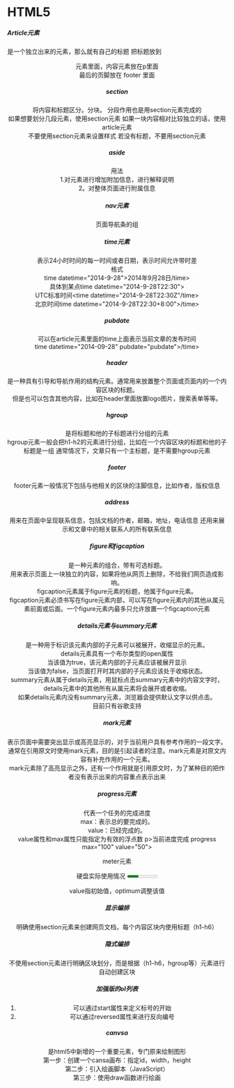 # HTML5
##### Article元素  
是一个独立出来的元素，那么就有自己的标题
把标题放到<header>元素里面，内容元素放在p里面  
最后的页脚放在 footer
里面


##### section  
将内容和标题区分。分块。
分段作用也是用section元素完成的  
如果想要划分几段元素，使用section元素
如果一块内容相对比较独立的话，使用article元素  
不要使用section元素来设置样式
若没有标题，不要用section元素



##### aside
用法  
1.对元素进行增加附加信息，进行解释说明  
2。对整体页面进行附属信息


##### nav元素
页面导航条的组


##### time元素
表示24小时时间的每一时间或者日期，表示时间允许带时差  
格式  
time datetime="2014-9-28">2014年9月28日/time>  
具体到某点time  datetime="2014-9-28T22:30"></time>  
UTC标准时间<time datetime="2014-9-28T22:30Z"/time>  
北京时间time datetime="2014-9-28T22:30+8:00">/time>  


##### pubdate
可以在article元素里面的time上面表示当前文章的发布时间  
time datetime="2014-09-28" pubdate="pubdate">/time>


##### header
是一种具有引导和导航作用的结构元素。通常用来放置整个页面或页面内的一个内容区块的标题。  
但是也可以包含其他内容，比如在header里面放置logo图片，搜索表单等等。

##### hgroup
是将标题和他的子标题进行分组的元素  
hgroup元素一般会把h1-h2的元素进行分组，比如在一个内容区块的标题和他的子标题是一组
通常情况下，文章只有一个主标题，是不需要hgroup元素  


##### footer
footer元素一般情况下包括与他相关的区块的注脚信息，比如作者，版权信息



##### address
用来在页面中呈现联系信息，包括文档的作者，邮箱，地址，电话信息
还用来展示和文章中的相关联系人的所有联系信息

##### figure和figcaption
是一种元素的组合，带有可选标题。  
用来表示页面上一块独立的内容，如果将他从网页上删除，不给我们网页造成影响。  
figcaption元素属于figure元素的标题，他属于figure元素。  
figcaption元素必须书写在figure元素内部，可以写在figure元素内的其他从属元素前面或后面。一个figure元素内最多只允许放置一个figcaption元素


##### details元素与summary元素
是一种用于标识该元素内部的子元素可以被展开，收缩显示的元素。  
details元素具有一个布尔类型的open属性  
当该值为true，该元素内部的子元素应该被展开显示  
当该值为false，当页面打开时其内部的子元素应该处于收缩状态。  
summary元素从属于details元素，用鼠标点击summary元素中的内容文字时，details元素中的其他所有从属元素将会展开或者收缩。  
如果details元素内没有summary元素，浏览器会提供默认文字以供点击。  
目前只有谷歌支持  

##### mark元素
表示页面中需要突出显示或高亮显示的，对于当前用户具有参考作用的一段文字。  
通常在引用原文时使用mark元素，目的是引起读者的注意。mark元素是对原文内容有补充作用的一个元素。  
mark元素除了高亮显示之外，还有一个作用就是引用原文时，为了某种目的把作者没有表示出来的内容重点表示出来  


##### progress元素
代表一个任务的完成进度  
max：表示总的要完成的。  
value：已经完成的。  
value属性和max属性只能指定为有效的浮点数
p>当前进度完成
progress max="100" value="50">
</progress>
</p>

meter元素
<p>
		硬盘实际使用情况
		<meter value="43.9" max="119" min="0" low="50" high="70" optimum="40"></meter>
	</p>
value指初始值，optimum调整该值


##### 显示编排
明确使用section元素来创建网页文档，每个内容区块内使用标题（h1-h6）  
##### 隐式编排
不使用section元素进行明确区块划分，而是根据（h1-h6，hgroup等）元素进行自动创建区块


##### 加强版的ol列表
1. 可以通过start属性来定义标号的开始
2. 可以通过reversed属性来进行反向编号

##### canvsa
是html5中新增的一个重要元素，专门原来绘制图形  
第一步：创建一个cansa画布：指定id，width，height  
第二步：引入绘画脚本（JavaScript）  
第三步：使用draw函数进行绘画